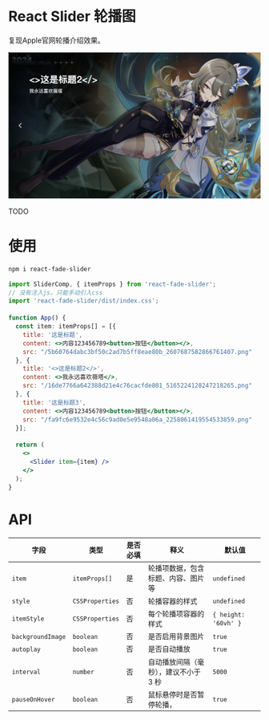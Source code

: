 # React Slider 轮播图

复现Apple官网轮播介绍效果。

![](image/48e2a6a8-d6c2-4ef3-a7b4-f99888474719.png)

TODO

# 使用

````shell
npm i react-fade-slider
````

```jsx
import SliderComp, { itemProps } from 'react-fade-slider';
// 没有注入js，只能手动引入css
import 'react-fade-slider/dist/index.css';

function App() {
  const item: itemProps[] = [{
    title: '这是标题',
    content: <>内容123456789<button>按钮</button></>,
    src: "/5b60764dabc3bf50c2ad7b5ff8eae80b_2607687582866761407.png"
  }, {
    title: '<>这是标题2</>',
    content: <>我永远喜欢薇塔</>,
    src: "/16de7766a642388d21e4c76cacfde801_5165224128247218265.png"
  }, {
    title: '这是标题3',
    content: <>内容123456789<button>按钮</button></>,
    src: "/fa9fc6e9532e4c56c9ad0e5e9548a06a_2258061419554533859.png"
  }];

  return (
    <>
      <Slider item={item} />
    </>
  );
}
```

# API

| 字段 | 类型 | 是否必填 | 释义 | 默认值 |
|------|------|----------|------|-----------------------------|
| `item` | `itemProps[]` | 是 | 轮播项数据，包含标题、内容、图片等 | `undefined` |
| `style` | `CSSProperties` | 否 | 轮播容器的样式 | `undefined` |
| `itemStyle` | `CSSProperties` | 否 | 每个轮播项容器的样式 | `{ height: '60vh' }` |
| `backgroundImage` | `boolean` | 否 | 是否启用背景图片 | `true` |
| `autoplay` | `boolean` | 否 | 是否自动播放 | `true` |
| `interval` | `number` | 否 | 自动播放间隔（毫秒），建议不小于 3 秒 | `5000` |
| `pauseOnHover` | `boolean` | 否 | 鼠标悬停时是否暂停轮播，| `true` |